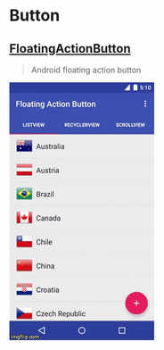 Button
==

[FloatingActionButton](https://github.com/makovkastar/FloatingActionButton)
--
> Android floating action button

![](https://github.com/makovkastar/FloatingActionButton/raw/master/art/demo.gif)

